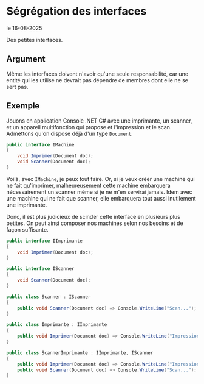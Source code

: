 # Ségrégation des interfaces

le 16-08-2025

Des petites interfaces.

## Argument

Même les interfaces doivent n'avoir qu'une seule responsabilité, car une entité qui les utilise ne devrait pas dépendre de membres dont elle ne se sert pas.

## Exemple

Jouons en application Console .NET C# avec une imprimante, un scanner, et un appareil multifonction qui propose et l'impression et le scan. Admettons qu'on dispose déjà d'un type `Document`.

```C#
public interface IMachine
{
	void Imprimer(Document doc);
	void Scanner(Document doc);
}
```

Voilà, avec `IMachine`, je peux tout faire. Or, si je veux créer une machine qui ne fait qu'imprimer, malheureusement cette machine embarquera nécessairement un scanner même si je ne m'en servirai jamais. Idem avec une machine qui ne fait que scanner, elle embarquera tout aussi inutilement une imprimante.

Donc, il est plus judicieux de scinder cette interface en plusieurs plus petites. On peut ainsi composer nos machines selon nos besoins et de façon suffisante.

```C#
public interface IImprimante
{
	void Imprimer(Document doc);
}

public interface IScanner
{
	void Scanner(Document doc);
}
```
```C#
public class Scanner : IScanner
{
	public void Scanner(Document doc) => Console.WriteLine("Scan...");
}

public class Imprimante : IImprimante
{
	public void Imprimer(Document doc) => Console.WriteLine("Impression...");
}

public class ScannerImprimante : IImprimante, IScanner
{
	public void Imprimer(Document doc) => Console.WriteLine("Impression...");
	public void Scanner(Document doc) => Console.WriteLine("Scan...");
}
```
